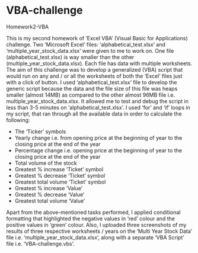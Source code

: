 # VBA-challenge
Homework2-VBA

This is my second homework of ‘Excel VBA’ (Visual Basic for Applications) challenge. Two ‘Microsoft Excel’ files: ‘alphabetical_test.xlsx’ and ‘multiple_year_stock_data.xlsx’ were given to me to work on. One file (alphabetical_test.xlsx) is way smaller than the other (multiple_year_stock_data.xlsx). Each file has data with multiple worksheets. The aim of this challenge was to develop a generalized (VBA) script that would run on any and / or all the worksheets of both the ‘Excel’ files just with a click of button.
I used ‘alphabetical_test.xlsx’ file to develop the generic script because the data and the file size of this file was heaps smaller (almost 14MB) as compared to the other almost 96MB file i.e. multiple_year_stock_data.xlsx. It allowed me to test and debug the script in less than 3-5 minutes on ‘alphabetical_test.xlsx’.
I used ‘for’ and ‘if’ loops in my script, that ran through all the available data in order to calculate the following:
* The ‘Ticker’ symbols
* Yearly change i.e. from opening price at the beginning of year to the closing price at the end of the year
* Percentage change i.e. opening price at the beginning of year to the closing price at the end of the year
* Total volume of the stock
* Greatest % increase ‘Ticket’ symbol
* Greatest % decrease ‘Ticket’ symbol
* Greatest total volume ‘Ticket’ symbol
* Greatest % increase ‘Value’
* Greatest % decrease ‘Value’
* Greatest total volume ‘Value’

Apart from the above-mentioned tasks performed, I applied conditional formatting that highlighted the negative values in ‘red’ colour and the positive values in ‘green’ colour.
Also, I uploaded three screenshots of my results of three respective worksheets / years on the ‘Multi Year Stock Data’ file i.e. ‘multiple_year_stock_data.xlsx’, along with a separate ‘VBA Script’ file i.e. ‘VBA-challenge.vbs’.